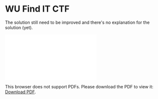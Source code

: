 # WU Find IT CTF 
The solution still need to be improved and there's no explanation for the solution (yet).

<object data="FindITCTFP{Nice Try}.pdf" type="application/pdf" width="700px" height="700px">
    <embed src="writeup/FindITCTFP{Nice Try}.pdf">
        <p>This browser does not support PDFs. Please download the PDF to view it: <a href="https://github.com/BlueBeret/FindITCTF-2022-WriteUp/tree/main/writeup/FindITCTFP{Nice Try}.pdf">Download PDF</a>.</p>
    </embed>
</object>

